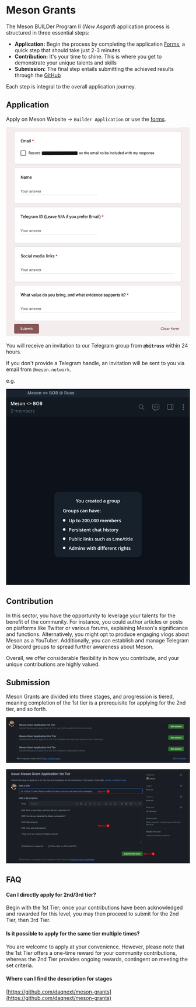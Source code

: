 # Meson Grants

The Meson BUILDer Program II (*New Asgard*) application process is structured in three essential steps:

- **Application:** Begin the process by completing the application [Forms](https://t.co/ZGh5KXofiq), a quick step that should take just 2-3 minutes
- **Contribution:** It's your time to shine. This is where you get to demonstrate your unique talents and skills
- **Submission:** The final step entails submitting the achieved results through the [GitHub](https://github.com/daqnext/meson-grants/issues/new/choose)

Each step is integral to the overall application journey.

## Application

Apply on Meson Website -> `Builder Application` or use the [forms](https://t.co/ZGh5KXofiq).

![](./images/grants/grants-01.png)

You will receive an invitation to our Telegram group from **`@bitruss`** within 24 hours.

If you don't provide a Telegram handle, an invitation will be sent to you via email from `@meson.network`.

e.g.

![](./images/grants/grants-02.png)

## Contribution
In this sector, you have the opportunity to leverage your talents for the benefit of the community. For instance, you could author articles or posts on platforms like Twitter or various forums, explaining Meson's significance and functions. Alternatively, you might opt to produce engaging vlogs about Meson as a YouTuber. Additionally, you can establish and manage Telegram or Discord groups to spread further awareness about Meson.

Overall, we offer considerable flexibility in how you contribute, and your unique contributions are highly valued.

## Submission
Meson Grants are divided into three stages, and progression is tiered, meaning completion of the 1st tier is a prerequisite for applying for the 2nd tier, and so forth.

![](./images/grants/grants-03.png)

![](./images/grants/grants-04.png)

## FAQ
#### Can I directly apply for 2nd/3rd tier?
Begin with the 1st Tier; once your contributions have been acknowledged and rewarded for this level, you may then proceed to submit for the 2nd Tier, then 3rd Tier.

#### Is it possible to apply for the same tier multiple times?
You are welcome to apply at your convenience. However, please note that the 1st Tier offers a one-time reward for your community contributions, whereas the 2nd Tier provides ongoing rewards, contingent on meeting the set criteria.

#### Where can I find the description for stages

[https://github.com/daqnext/meson-grants](https://github.com/daqnext/meson-grants)